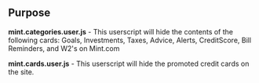 ## Purpose

**mint.categories.user.js** - This userscript will hide the contents of the following cards: Goals, Investments, Taxes, Advice, Alerts, CreditScore, Bill Reminders, and W2's on Mint.com

**mint.cards.user.js** - This userscript will hide the promoted credit cards on the site.
